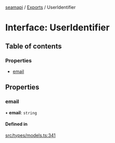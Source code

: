 [seamapi](../README.md) / [Exports](../modules.md) / UserIdentifier

# Interface: UserIdentifier

## Table of contents

### Properties

- [email](UserIdentifier.md#email)

## Properties

### email

• **email**: `string`

#### Defined in

[src/types/models.ts:341](https://github.com/seamapi/javascript/blob/main/src/types/models.ts#L341)
